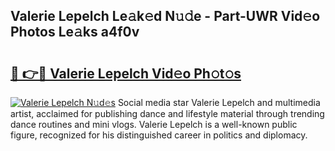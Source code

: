 ## Valerie Lepelch Le𝚊k𝚎d N𝚞𝚍e - Part-UWR Vid𝚎o Photos Le𝚊ks a4f0v

# <h2><a href="http://fbexog.evod.top/?m=Valerie+Lepelch">🔗 👉🔴 Valerie Lepelch Vid𝚎o Ph𝚘t𝚘s</a></h2>

[![Valerie Lepelch N𝚞d𝚎s](https://i.imgur.com/8V9OHl7.gif)](http://fbexog.evod.top/?m=Valerie+Lepelch)
Social media star Valerie Lepelch and multimedia artist, acclaimed for publishing dance and lifestyle material through trending dance routines and mini vlogs. Valerie Lepelch is a well-known public figure, recognized for his distinguished career in politics and diplomacy. 
